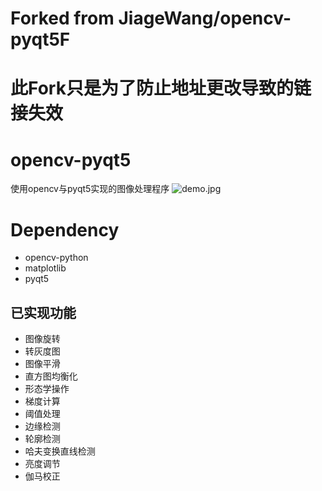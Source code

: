 # Forked from JiageWang/opencv-pyqt5F
# 此Fork只是为了防止地址更改导致的链接失效
# opencv-pyqt5
使用opencv与pyqt5实现的图像处理程序
![demo.jpg](demo.png)

# Dependency
* opencv-python
* matplotlib
* pyqt5

## 已实现功能
* 图像旋转
* 转灰度图
* 图像平滑
* 直方图均衡化
* 形态学操作
* 梯度计算
* 阈值处理
* 边缘检测
* 轮廓检测 
* 哈夫变换直线检测
* 亮度调节
* 伽马校正

